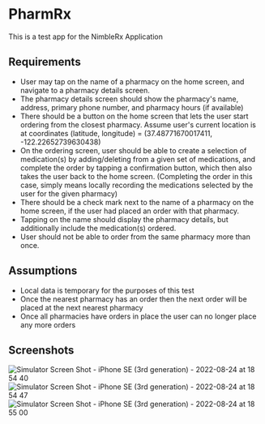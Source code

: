 # PharmRx
This is a test app for the NimbleRx Application

## Requirements
- User may tap on the name of a pharmacy on the home screen, and navigate to a pharmacy details screen.
- The pharmacy details screen should show the pharmacy's name, address, primary phone number, and pharmacy hours (if available)
- There should be a button on the home screen that lets the user start ordering from the closest pharmacy. Assume user's current location is at coordinates (latitude, longitude) = (37.48771670017411, -122.22652739630438)
- On the ordering screen, user should be able to create a selection of medication(s) by adding/deleting from a given set of medications, and complete the order by tapping a confirmation button, which then also takes the user back to the home screen. (Completing the order in this case, simply means locally recording the medications selected by the user for the given pharmacy)
- There should be a check mark next to the name of a pharmacy on the home screen, if the user had placed an order with that pharmacy.
- Tapping on the name should display the pharmacy details, but additionally include the medication(s) ordered.
- User should not be able to order from the same pharmacy more than once.

## Assumptions
- Local data is temporary for the purposes of this test
- Once the nearest pharmacy has an order then the next order will be placed at the next nearest pharmacy
- Once all pharmacies have orders in place the user can no longer place any more orders

## Screenshots
![Simulator Screen Shot - iPhone SE (3rd generation) - 2022-08-24 at 18 54 40](https://user-images.githubusercontent.com/1226173/186557035-d2ba0dd6-7683-4619-b3d1-12fea3c8b444.png)
![Simulator Screen Shot - iPhone SE (3rd generation) - 2022-08-24 at 18 54 47](https://user-images.githubusercontent.com/1226173/186557098-1b505d0e-2f4d-4d59-a72b-978ac4117a48.png)
![Simulator Screen Shot - iPhone SE (3rd generation) - 2022-08-24 at 18 55 00](https://user-images.githubusercontent.com/1226173/186557163-b9a6aca1-a3c2-47e6-add9-0cb02795ad12.png)